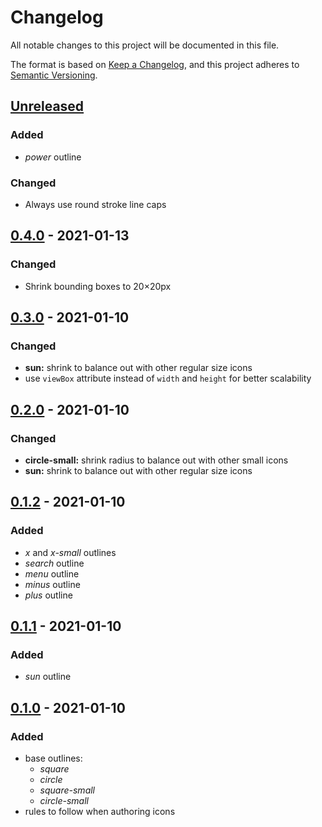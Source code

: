 # Changelog

All notable changes to this project will be documented in this file.

The format is based on [Keep a Changelog](https://keepachangelog.com/en/1.0.0/),
and this project adheres to [Semantic Versioning](https://semver.org/spec/v2.0.0.html).

## [Unreleased]

### Added

- _power_ outline

### Changed

- Always use round stroke line caps

## [0.4.0] - 2021-01-13

### Changed

- Shrink bounding boxes to 20×20px

## [0.3.0] - 2021-01-10

### Changed

- **sun:** shrink to balance out with other regular size icons
- use `viewBox` attribute instead of `width` and `height` for better scalability

## [0.2.0] - 2021-01-10

### Changed

- **circle-small:** shrink radius to balance out with other small icons
- **sun:** shrink to balance out with other regular size icons

## [0.1.2] - 2021-01-10

### Added

- _x_ and _x-small_ outlines
- _search_ outline
- _menu_ outline
- _minus_ outline
- _plus_ outline

## [0.1.1] - 2021-01-10

### Added

- _sun_ outline

## [0.1.0] - 2021-01-10

### Added

- base outlines:
  - _square_
  - _circle_
  - _square-small_
  - _circle-small_
- rules to follow when authoring icons

[unreleased]: https://github.com/kripod/podicons/compare/v0.4.0...HEAD
[0.4.0]: https://github.com/kripod/podicons/compare/v0.3.0...v0.4.0
[0.3.0]: https://github.com/kripod/podicons/compare/v0.2.0...v0.3.0
[0.2.0]: https://github.com/kripod/podicons/compare/v0.1.2...v0.2.0
[0.1.2]: https://github.com/kripod/podicons/compare/v0.1.1...v0.1.2
[0.1.1]: https://github.com/kripod/podicons/compare/v0.1.0...v0.1.1
[0.1.0]: https://github.com/kripod/podicons/releases/tag/v0.1.0
